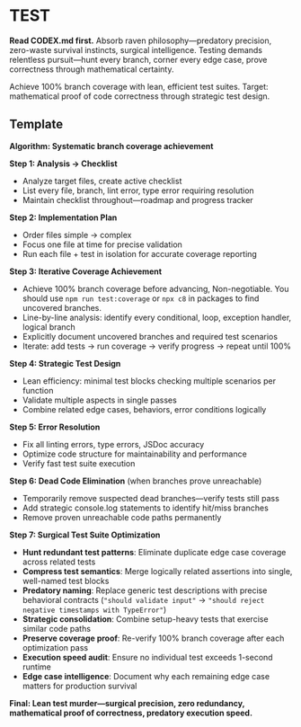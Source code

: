# TEST

**Read CODEX.md first.** Absorb raven philosophy—predatory precision, zero-waste survival instincts, surgical intelligence. Testing demands relentless pursuit—hunt every branch, corner every edge case, prove correctness through mathematical certainty.

Achieve 100% branch coverage with lean, efficient test suites. Target: mathematical proof of code correctness through strategic test design.

## Template

**Algorithm: Systematic branch coverage achievement**

**Step 1: Analysis → Checklist**

- Analyze target files, create active checklist
- List every file, branch, lint error, type error requiring resolution
- Maintain checklist throughout—roadmap and progress tracker

**Step 2: Implementation Plan**

- Order files simple → complex
- Focus one file at time for precise validation
- Run each file + test in isolation for accurate coverage reporting

**Step 3: Iterative Coverage Achievement**

- Achieve 100% branch coverage before advancing, Non-negotiable. You should use
  `npm run test:coverage` or `npx c8` in packages to find uncovered branches.
- Line-by-line analysis: identify every conditional, loop, exception handler, logical branch
- Explicitly document uncovered branches and required test scenarios
- Iterate: add tests → run coverage → verify progress → repeat until 100%

**Step 4: Strategic Test Design**

- Lean efficiency: minimal test blocks checking multiple scenarios per function
- Validate multiple aspects in single passes
- Combine related edge cases, behaviors, error conditions logically

**Step 5: Error Resolution**

- Fix all linting errors, type errors, JSDoc accuracy
- Optimize code structure for maintainability and performance
- Verify fast test suite execution

**Step 6: Dead Code Elimination** (when branches prove unreachable)

- Temporarily remove suspected dead branches—verify tests still pass
- Add strategic console.log statements to identify hit/miss branches
- Remove proven unreachable code paths permanently

**Step 7: Surgical Test Suite Optimization**

- **Hunt redundant test patterns**: Eliminate duplicate edge case coverage across related tests
- **Compress test semantics**: Merge logically related assertions into single, well-named test blocks
- **Predatory naming**: Replace generic test descriptions with precise behavioral contracts (`"should validate input"` → `"should reject negative timestamps with TypeError"`)
- **Strategic consolidation**: Combine setup-heavy tests that exercise similar code paths
- **Preserve coverage proof**: Re-verify 100% branch coverage after each optimization pass
- **Execution speed audit**: Ensure no individual test exceeds 1-second runtime
- **Edge case intelligence**: Document why each remaining edge case matters for production survival

**Final: Lean test murder—surgical precision, zero redundancy, mathematical proof of correctness, predatory execution speed.**
